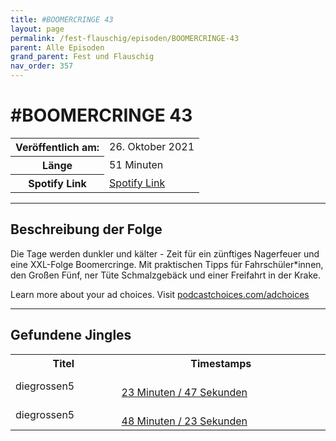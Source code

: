 ```yaml
---
title: #BOOMERCRINGE 43
layout: page
permalink: /fest-flauschig/episoden/BOOMERCRINGE-43
parent: Alle Episoden
grand_parent: Fest und Flauschig
nav_order: 357
---
```


# #BOOMERCRINGE 43
<table class="resp-table dcf-table dcf-table-responsive dcf-table-bordered dcf-table-striped dcf-w-100%">
                    <tbody>
                        <tr>
                            <th scope="row">Veröffentlich am:</th>
                            <td data-label="Veröffentlich am:">26. Oktober 2021</td>
                        </tr>
                        <tr>
                            <th scope="row">Länge </th>
                            <td data-label="Länge ">51 Minuten</td>
                        </tr><tr>
                                <th scope="row">Spotify Link</th>
                                <td data-label="Spotify Link"><a href="https://open.spotify.com/episode/4erv3Tfqz7dhfAiX7xDhmG">Spotify Link</a></td>
                            </tr></tbody>
                </table>

***

## Beschreibung der Folge

<div>
<p>Die Tage werden dunkler und kälter - Zeit für ein zünftiges Nagerfeuer und eine XXL-Folge Boomercringe. Mit praktischen Tipps für Fahrschüler*innen, den Großen Fünf, ner Tüte Schmalzgebäck und einer Freifahrt in der Krake.</p><p> </p><p>Learn more about your ad choices. Visit <a href="https://podcastchoices.com/adchoices">podcastchoices.com/adchoices</a></p>  
</div>

***

## Gefundene Jingles

<table style="display: table;">
                                    <tr>
                                        <th class="tableColumnTitle">Titel</th>
                                        <th class="tableColumnTimestamps">Timestamps</th>
                                    </tr>
                                    <tr>
                                <td markdown="span"  class="tableColumnTitle">diegrossen5</td>
                                <td markdown="span" class="tableColumnTimestamps">
                                <br>
                                <a href="https://open.spotify.com/episode/4erv3Tfqz7dhfAiX7xDhmG?t=1427">
                                23 Minuten / 47 Sekunden</a>
                                </td></tr><tr>
                                <td markdown="span"  class="tableColumnTitle">diegrossen5</td>
                                <td markdown="span" class="tableColumnTimestamps">
                                <br>
                                <a href="https://open.spotify.com/episode/4erv3Tfqz7dhfAiX7xDhmG?t=2903">
                                48 Minuten / 23 Sekunden</a>
                                </td></tr></table>